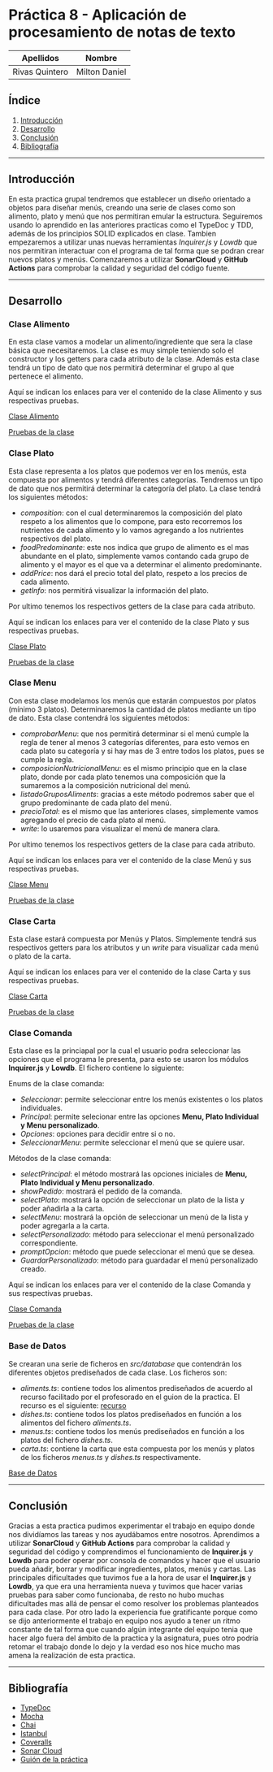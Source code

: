# Práctica 8 - Aplicación de procesamiento de notas de texto

| Apellidos | Nombre |
| ------ | ------ |
| Rivas Quintero| Milton Daniel |

## Índice

1. [Introducción](#intro)
2. [Desarrollo](#desarrollo)
3. [Conclusión](#conclu)
4. [Bibliografía](#biblio)

---------------------

## Introducción<a name="intro"></a>

En esta practica grupal tendremos que establecer un diseño orientado a objetos para diseñar menús, creando una serie de clases como son alimento, plato y menú que nos permitiran emular la estructura. Seguiremos usando lo aprendido en las anteriores practicas como el TypeDoc y TDD, además de los principios SOLID explicados en clase. Tambien empezaremos a utilizar unas nuevas herramientas *Inquirer.js* y *Lowdb* que nos permitiran interactuar con el programa de tal forma que se podran crear nuevos platos y menús. Comenzaremos a utilizar **SonarCloud** y **GitHub Actions** para comprobar la calidad y seguridad del código fuente. 

---------------------

## Desarrollo<a name="desarrollo"></a>

### Clase Alimento

En esta clase vamos a modelar un alimento/ingrediente que sera la clase básica que necesitaremos. La clase es muy simple teniendo solo el constructor y los getters para cada atributo de la clase. Además esta clase tendrá un tipo de dato que nos permitirá determinar el grupo al que pertenece el alimento.

Aquí se indican los enlaces para ver el contenido de la clase Alimento y sus respectivas pruebas.

[Clase Alimento](https://github.com/ULL-ESIT-INF-DSI-2021/ull-esit-inf-dsi-20-21-prct07-menu-datamodel-grupo-i/blob/master/src/alimento.ts)

[Pruebas de la clase](https://github.com/ULL-ESIT-INF-DSI-2021/ull-esit-inf-dsi-20-21-prct07-menu-datamodel-grupo-i/blob/master/tests/alimento.spec.ts)

### Clase Plato

Esta clase representa a los platos que podemos ver en los menús, esta compuesta por alimentos y tendrá diferentes categorías. Tendremos un tipo de dato que nos permitirá determinar la categoría del plato. La clase tendrá los siguientes métodos:

- *composition*: con el cual determinaremos la composición del plato respeto a los alimentos que lo compone, para esto recorremos los nutrientes de cada alimento y lo vamos agregando a los nutrientes respectivos del plato.
- *foodPredominante*: este nos indica que grupo de alimento es el mas abundante en el plato, simplemente vamos contando cada grupo de alimento y el mayor es el que va a determinar el alimento predominante.
- *addPrice*: nos dará el precio total del plato, respeto a los precios de cada alimento.
- *getInfo*: nos permitirá visualizar la información del plato.

Por ultimo tenemos los respectivos getters de la clase para cada atributo.

Aquí se indican los enlaces para ver el contenido de la clase Plato y sus respectivas pruebas.

[Clase Plato](https://github.com/ULL-ESIT-INF-DSI-2021/ull-esit-inf-dsi-20-21-prct07-menu-datamodel-grupo-i/blob/master/src/plato.ts)

[Pruebas de la clase](https://github.com/ULL-ESIT-INF-DSI-2021/ull-esit-inf-dsi-20-21-prct07-menu-datamodel-grupo-i/blob/master/tests/plato.spec.ts)

### Clase Menu

Con esta clase modelamos los menús que estarán compuestos por platos (mínimo 3 platos). Determinaremos la cantidad de platos mediante un tipo de dato. Esta clase contendrá los siguientes métodos:

- *comprobarMenu*: que nos permitirá determinar si el menú cumple la regla de tener al menos 3 categorías diferentes, para esto vemos en cada plato su categoría y si hay mas de 3 entre todos los platos, pues se cumple la regla.
- *composicionNutricionalMenu*: es el mismo principio que en la clase plato, donde por cada plato tenemos una composición que la sumaremos a la composición nutricional del menú.
- *listadoGruposAliments*: gracias a este método podremos saber que el grupo predominante de cada plato del menú.
- *precioTotal*: es el mismo que las anteriores clases, simplemente vamos agregando el precio de cada plato al menú.
- *write*: lo usaremos para visualizar el menú de manera clara.

Por ultimo tenemos los respectivos getters de la clase para cada atributo.

Aquí se indican los enlaces para ver el contenido de la clase Menú y sus respectivas pruebas.

[Clase Menu](https://github.com/ULL-ESIT-INF-DSI-2021/ull-esit-inf-dsi-20-21-prct07-menu-datamodel-grupo-i/blob/master/src/menu.ts)

[Pruebas de la clase](https://github.com/ULL-ESIT-INF-DSI-2021/ull-esit-inf-dsi-20-21-prct07-menu-datamodel-grupo-i/blob/master/tests/menu.spec.ts)

### Clase Carta

Esta clase estará compuesta por Menús y Platos. Simplemente tendrá sus respectivos getters para los atributos y un *write* para visualizar cada menú o plato de la carta.

Aquí se indican los enlaces para ver el contenido de la clase Carta y sus respectivas pruebas.

[Clase Carta](https://github.com/ULL-ESIT-INF-DSI-2021/ull-esit-inf-dsi-20-21-prct07-menu-datamodel-grupo-i/blob/master/src/carta.ts)

[Pruebas de la clase](https://github.com/ULL-ESIT-INF-DSI-2021/ull-esit-inf-dsi-20-21-prct07-menu-datamodel-grupo-i/blob/master/tests/carta.spec.ts)

### Clase Comanda

Esta clase es la princiapal por la cual el usuario podra seleccionar las opciones que el programa le presenta, para esto se usaron los módulos **Inquirer.js** y **Lowdb**. El fichero contiene lo siguiente:

Enums de la clase comanda: 
- *Seleccionar*: permite seleccionar entre los menús existentes o los platos individuales.
- *Principal*: permite selecionar entre las opciones **Menu, Plato Individual y Menu personalizado**.
- *Opciones*: opciones para decidir entre si o no.
- *SeleccionarMenu*: permite seleccionar el menú que se quiere usar.

Métodos de la clase comanda:
- *selectPrincipal*: el método mostrará las opciones iniciales de **Menu, Plato Individual y Menu personalizado**.
- *showPedido*: mostrará el pedido de la comanda.
- *selectPlato*: mostrará la opción de seleccionar un plato de la lista y poder añadirla a la carta.
- *selectMenu*: mostrará la opción de seleccionar un menú de la lista y poder agregarla a la carta.
- *selectPersonalizado*: método para seleccionar el menú personalizado correspondiente.
- *promptOpcion*: método que puede seleccionar el menú que se desea. 
- *GuardarPersonalizado*: método para guardadar el menú personalizado creado.

Aquí se indican los enlaces para ver el contenido de la clase Comanda y sus respectivas pruebas.   

[Clase Comanda](https://github.com/ULL-ESIT-INF-DSI-2021/ull-esit-inf-dsi-20-21-prct07-menu-datamodel-grupo-i/blob/master/src/comanda.ts)

[Pruebas de la clase](https://github.com/ULL-ESIT-INF-DSI-2021/ull-esit-inf-dsi-20-21-prct07-menu-datamodel-grupo-i/blob/master/tests/comanda.spec.ts)

### Base de Datos

Se crearan una serie de ficheros en *src/database* que contendrán los diferentes objetos prediseñados de cada clase. Los ficheros son:

- *aliments.ts*: contiene todos los alimentos prediseñados de acuerdo al recurso facilitado por el profesorado en el guion de la practica. El recurso es el siguiente: [recurso](https://drive.google.com/file/d/1B-jULJvgWmphWsZV1e3BG0fGL77jokSZ/view?usp=sharing)
- *dishes.ts*: contiene todos los platos prediseñados en función a los alimentos del fichero *aliments.ts*.
- *menus.ts*: contiene todos los menús prediseñados en función a los platos del fichero *dishes.ts*.
- *carta.ts*: contiene la carta que esta compuesta por los menús y platos de los ficheros *menus.ts* y *dishes.ts* respectivamente.


[Base de Datos](https://github.com/ULL-ESIT-INF-DSI-2021/ull-esit-inf-dsi-20-21-prct07-menu-datamodel-grupo-i/blob/master/src/database)

---------------------

## Conclusión<a name="conclu"></a>

Gracias a esta practica pudimos experimentar el trabajo en equipo donde nos dividíamos las tareas y nos ayudábamos entre nosotros. Aprendimos a utilizar **SonarCloud** y **GitHub Actions** para comprobar la calidad y seguridad del código y comprendimos el funcionamiento de **Inquirer.js** y **Lowdb** para poder operar por consola de comandos y hacer que el usuario pueda añadir, borrar y modificar ingredientes, platos, menús y cartas. Las principales dificultades que tuvimos fue a la hora de usar el **Inquirer.js** y **Lowdb**, ya que era una herramienta nueva y tuvimos que hacer varias pruebas para saber como funcionaba, de resto no hubo muchas dificultades mas allá de pensar el como resolver los problemas planteados para cada clase. Por otro lado la experiencia fue gratificante porque como se dijo anteriormente el trabajo en equipo nos ayudo a tener un ritmo constante de tal forma que cuando algún integrante del equipo tenia que hacer algo fuera del ámbito de la practica y la asignatura, pues otro podría retomar el trabajo donde lo dejo y la verdad eso nos hice mucho mas amena la realización de esta practica.

---------------------

## Bibliografía <a name="biblio"></a>

- [TypeDoc](https://typedoc.org/)
- [Mocha](https://mochajs.org/)
- [Chai](https://www.chaijs.com/)
- [Istanbul](https://istanbul.js.org/)
- [Coveralls](https://coveralls.io/)
- [Sonar Cloud](https://sonarcloud.io/)
- [Guión de la práctica](https://ull-esit-inf-dsi-2021.github.io/prct08-filesystem-notes-app/)